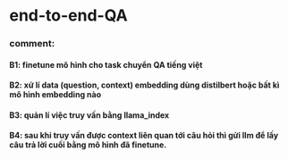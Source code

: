 # end-to-end-QA
### comment: 
#### B1: finetune mô hình cho task chuyển QA tiếng việt 
#### B2: xử lí data (question, context) embedding dùng distilbert hoặc bất kì mô hình embedding nào 
#### B3: quản lí việc truy vấn bằng llama_index
#### B4: sau khi truy vấn được context liên quan tới câu hỏi thì gửi llm để lấy câu trả lời cuối bằng mô hình đã finetune.
